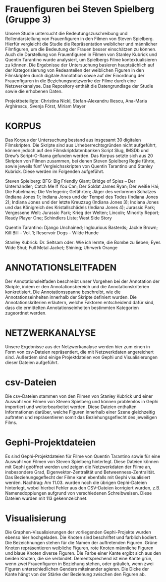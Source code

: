 # Frauenfiguren bei Steven Spielberg (Gruppe 3)
Unsere Studie untersucht die Bedeutungszuschreibung und Rollendarstellung von Frauenfiguren in den Filmen von Steven Spielberg. Hierfür vergleicht die Studie die Repräsentation weiblicher und männlicher Filmfiguren, um die Bedeutung der Frauen besser einschätzen zu können. Auch die Darstellung von Frauenfiguren in Filmen von Stanley Kubrick und Quentin Tarantino wurde analysiert, um Spielbergs Filme kontextualisieren zu können. Die Ergebnisse der Untersuchung basieren hauptsächlich auf der Kategorisierung von Redeanteilen der weiblichen Figuren in den Filmskripten durch digitale Annotation sowie auf der Einordnung der Frauenfiguren in die Beziehungsnetzwerke der Filme durch eine Netzwerkanalyse.
Das Repository enthält die Datengrundlage der Studie sowie die erhobenen Daten.

Projektbeteiligte: Christina Nickl, Stefan-Alexandru Iliescu, Ana-Maria Arghirescu, Svenja Först, Miriam Mayer

# KORPUS
Das Korpus der Untersuchung bestand aus insgesamt 30 digitalen Filmskripten. Die Skripte sind aus Urheberrechtsgründen nicht aufgeführt, können jedoch auf den Filmskriptdatenbanken Script Slug, IMSDb und Drew’s Script-O-Rama gefunden werden. Das Korpus setzte sich aus 20 Skripten von Filmen zusammen, bei denen Steven Spielberg Regie führte, sowie jeweils fünf Vergleichsskripten von Quentin Tarantino und Stanley Kubrick. Diese werden im Folgenden aufgeführt.

Steven Spielberg:
BFG: Big Friendly Giant;
Bridge of Spies – Der Unterhändler;
Catch Me If You Can;
Der Soldat James Ryan;
Der weiße Hai;
Die Fabelmans;
Die Verlegerin;
Gefährten;
Jäger des verlorenen Schatzes (Indiana Jones 1);
Indiana Jones und der Tempel des Todes (Indiana Jones 2);
Indiana Jones und der letzte Kreuzzug (Indiana Jones 3);
Indiana Jones und das Königreich des Kristallschädels (Indiana Jones 4);
Jurassic Park;
Vergessene Welt: Jurassic Park;
Krieg der Welten;
Lincoln;
Minority Report;
Ready Player One;
Schindlers Liste;
West Side Story

Quentin Tarantino:
Django Unchained;
Inglourious Basterds;
Jackie Brown;
Kill Bill – Vol. 1;
Reservoir Dogs – Wilde Hunde

Stanley Kubrick:
Dr. Seltsam oder: Wie ich lernte, die Bombe zu lieben;
Eyes Wide Shut;
Full Metal Jacket;
Shining;
Uhrwerk Orange

# ANNOTATIONSLEITFADEN
Der Annotationsleitfaden beschreibt unser Vorgehen bei der Annotation der Skripte, indem er den Annotationsbereich und die Annotationskriterien konkretisiert. Die Annotationsspanne beschreibt, wie die Annotationseinheiten innerhalb der Skripte definiert wurden. Die Annotationskriterien erläutern, welche Faktoren entscheidend dafür sind, dass die ermittelten Annotationseinheiten bestimmten Kategorien zugeordnet werden.

# NETZWERKANALYSE
Unsere Ergebnisse aus der Netzwerkanalyse werden hier zum einen in Form von csv-Dateien repräsentiert, die mit Netzwerkdaten angereichert sind. Außerdem sind einige Projektdateien von Gephi und Visualisierungen dieser Dateien aufgeführt.
# csv-Dateien
Die csv-Dateien stammen von den Filmen von Stanley Kubrick und einer Auswahl von Filmen von Steven Spielberg und können problemlos in Gephi importiert und weiterbearbeitet werden. Diese Dateien enthalten Informationen darüber, welche Figuren innerhalb einer Szene gleichzeitig auftreten und repräsentieren somit das Beziehungsgeflecht des jeweiligen Films.
# Gephi-Projektdateien
Es sind Gephi-Projektdateien für Filme von Quentin Tarantino sowie für eine Auswahl von Filmen von Steven Spielberg hinterlegt. Diese Dateien können mit Gephi geöffnet werden und zeigen die Netzwerkdaten der Filme an, insbesondere Grad, Eigenvektor-Zentralität und Betweenness-Zentralität. Das Beziehungsgeflecht der Filme kann ebenfalls mit Gephi visualisiert werden.
Nachtrag: Am 11.03. wurden noch die übrigen Gephi-Dateien hinterlegt, wobei hierbei Fehler aus den CSV-Dateien korrigiert wurden, z.B. Namensdopplungen aufgrund von verschiedenen Schreibweisen. Diese Dateien wurden mit 113 gekennzeichnet.
# Visualisierung
Die Graphen-Visualisierungen der vorliegenden Gephi-Projekte wurden ebenso hier hochgeladen. Die Knoten sind beschriftet und farblich kodiert. Die Bezeichnungen stehen für die Namen der auftretenden Figuren. Grüne Knoten repräsentieren weibliche Figuren, rote Knoten männliche Figuren und blaue Knoten diverse Figuren. Die Farbe einer Kante ergibt sich aus den beiden Knoten, die sie verbindet. Dementsprechend ist eine Kante grün, wenn zwei Frauenfiguren in Beziehung stehen, oder gräulich, wenn zwei Figuren unterschiedlichen Genders miteinander agieren. Die Dicke der Kante hängt von der Stärke der Beziehung zwischen den Figuren ab.
